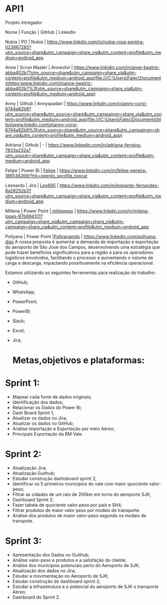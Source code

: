 # API1
Projeto intregador

Nome | Função | GitHub | Linkedin

Nubia | PO     | Nubia | <https://www.linkdin.com/in/nubia-rosa-pereira-023667285?utm_source=share&utm_campaign=share_via&utm_content=profile&utm_medium=android_app>

Anne | Scrun Master | Anneolivi | https://www.linkidin.com/in/anne-beatriz-abba402b7?utm_source=share&utm_campaign=share_via&utm-content=profile&utm_medium=android_app(file:///C:\Users\Fatec\Documents\https;\www.linkidin.com\in\anne-beatriz-abba402b7%3futm_source=share&utm_campaign=share_via&utm-content=profile&utm_medium=android_app)

Anny | Github | Annyspadari | https://www.linkdin.com/in/anny-corsi-6744a82b9?utm_source=share&utm_source=share&utm_campaingn=share_via&utm_content=profile&utm_medium=android_app(file:///C:\Users\Fatec\Documents\https\www.linkdin.com\in\anny-corsi-6744a82b9%3futm_source=share&utm_source=share&utm_campaingn=share_via&utm_content=profile&utm_medium=android_app)

Adriana | Github | - | https://www.linkedin.com/in/adriana-ferreira-7833a232a?utm_soucer=share&utm_campaign=share_via&utm_content=profile&utm-medium=android_app

Felipe | Power Bi | [Felipe](file:///C:\Users\Fatec\Documents\Felipe) | <https://www.linkidin.com/in/felipe-pereira-186536269/?trk=opento_sprofile_topcar>

Leonardo | Jira | [Leo695](file:///C:\Users\Fatec\Documents\Leo695) | <https://www.linkdin.com/in/leonardo-fernandes-8a28252b3?utm_source=share&utm_campaign=share_via&utm_content=profile&utm_medium=android_app>

Millena | Power Point |[ mihlopesx](file:///C:\Users\Fatec\Documents\|%20mihlopesx) | <https://www.linkdin.com/in/milena-lopes-97b884311?utm_campaign=share_via&utm_campaign=share_via&utm-campaign=share_via&utm_content=profile&utm_medium=android_app>

Pollyana | Power Point |[Pollyanamds](file:///C:\Users\Fatec\Documents\Pollyanamds) | <https://www.linkedin.com/pollyana-dias>
A nossa proposta é aumentar a demanda de importação e exportação do aeroporto de São José dos Campos, desenvolvendo uma estratégia que pode trazer benefícios significativos para a região e para os operadores logísticos envolvidos, facilitando o processo e aumentando o volume de carga e descarga, impactando possitivamente na eficiência operacional.

Estamos utilizando as seguintes ferramentas para realização do trabalho:

- GitHub;
- WhatsApp;
- PowerPoint;
- PowerBI;
- Slack;
- Excel;
- Jira;

  # Metas,objetivos e plataformas:

# Sprint 1:

- Mapear cada fonte de dados originais;
- Identificação dos dados;
- Relacionar os Dados do Power Bi;
- Dash Board Sprint 1;
- Atualizar os dados no Jira;
- Atualizar os dados no GitHub;
- Análise importação e Exportação por meio Aéreo;
- Principais Exportação da RM Vale.
 
# Sprint 2:

- Atualização Jira;
- Atualização Guithub;
- Estudar construção dashoboard sprint 2;
- Identificar os 5 primeiros municipios do vale com maior quociente valor-peso;
- Filtrar as cidades de um raio de 200km em torno do aeroporto SJK;
- Dashboard Sprint 2;
- Fazer tabela de quociente valor-peso por país e SH4;
- Filtrar produtos de maior valor peso por modais de transporte.
- Análise dos produtos de maior valor-peso segundo os modais de transpote.

# Sprint 3:

- Apresentação dos Dados no Guithub;
- Análise valor-peso e produtos e a satisfação do cliente;
- Análise dos municípios potenciais perto do Aeroporto de SJK;
- Atualização dos dados no Jira;
- Estudar a movimentação no Aeroporto de SJK;
- Estudar construção de dashboard sprint 2;
- Estudar a infraestrutura e o potencial do aeroporto de SJK o transporte Aéreo;
- Dashboard do Sprint 2.
